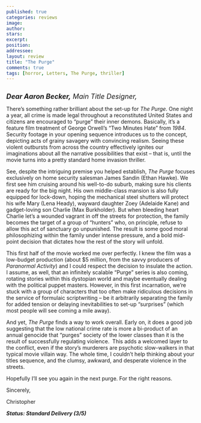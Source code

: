 ```yaml
---
published: true
categories: reviews
image:
author: 
stars: 
excerpt: 
position: 
addressee: 
layout: review
title: "The Purge"
comments: true
tags: [horror, Letters, The Purge, thriller]
---
```

<div><p><span class="full-image-block ssNonEditable"><span><a href="/letters/2013/6/13/the-purge.html"><img src="http://static.squarespace.com/static/5005f6bcc4aa41161b33e89e/5329cf1fe4b07c068ebf74de/5329cf1fe4b07c068ebf785b/1371148817617/The%20Purge.jpg" alt="" /></a></span></span></p>
<p><em style="font-size:130%;"><strong>Dear Aaron Becker,</strong> Main Title Designer,</em></p>
<p>There&rsquo;s something rather brilliant about the set-up for <em>The Purge</em>. One night a year, all crime is made legal throughout a reconstituted United States and citizens are encouraged to &ldquo;purge&rdquo; their inner demons. Basically, it&rsquo;s a feature film treatment of George Orwell&rsquo;s &ldquo;Two Minutes Hate&rdquo; from <em>1984</em>. Security footage in your opening sequence introduces us to the concept, depicting acts of grainy savagery with convincing realism. Seeing these violent outbursts from across the country effectively ignites our imaginations about all the narrative possibilities that exist &ndash; that is, until the movie turns into a pretty standard home invasion thriller.&nbsp;</p>
<p>See, despite the intriguing premise you helped establish, <em>The Purge </em>focuses exclusively on home security salesman James Sandin (Ethan Hawke). We first see him cruising around his well-to-do suburb, making sure his clients are ready for the big night. His own middle-class mansion is also fully equipped for lock-down, hoping the mechanical steel shutters will protect his wife Mary (Lena Heady), wayward daughter Zoey (Adelaide Kane) and gadget-loving son Charlie (Max Burkholder). But when bleeding heart Charlie let&rsquo;s a wounded vagrant in off the streets for protection, the family becomes the target of a group of &ldquo;hunters&rdquo; who, on principle, refuse to allow this act of sanctuary go unpunished. The result is some good moral philosophizing within the family under intense pressure, and a bold mid-point decision that dictates how the rest of the story will unfold.</p>
<p>This first half of the movie worked me over perfectly. I knew the film was a low-budget production (about $5 million, from the savvy producers<em> </em>of<em> Paranormal Activity</em>) and I could respect the decision to insulate the action. I assume, as well, that an infinitely scalable &ldquo;Purge&rdquo; series is also coming, rotating stories within this dystopian world and maybe eventually dealing with the political puppet masters. However, in this first incarnation, we&rsquo;re stuck with a group of characters that too often make ridiculous decisions in the service of formulaic scriptwriting &ndash; be it arbitrarily separating the family for added tension or delaying inevitabilities to set-up &ldquo;surprises&rdquo; (which most people will see coming a mile away).</p>
<p>And yet, <em>The Purge</em> finds a way to work overall. Early on, it does a good job suggesting that the low national crime rate is more a bi-product of an annual genocide that &ldquo;purges&rdquo; society of the lower classes than it is the result of successfully regulating violence.&nbsp; This adds a welcomed layer to the conflict, even if the story&rsquo;s murderers are psychotic slow-walkers in that typical movie villain way. The whole time, I couldn&rsquo;t help thinking about your titles sequence, and the clumsy, awkward, and desperate violence in the streets.&nbsp;</p>
<p>Hopefully I&rsquo;ll see you again in the next purge. For the right reasons.</p>
<p>Sincerely,</p>
<p>Christopher</p>
<p><strong><em>Status: Standard Delivery (3/5)</em></strong></p></div>
